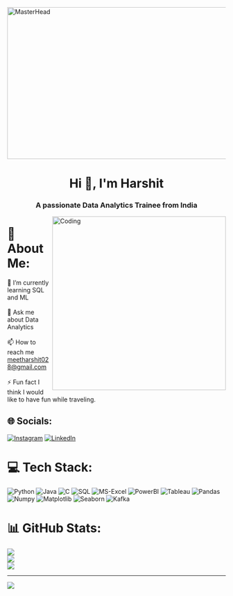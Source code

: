 <img src="https://user-images.githubusercontent.com/74038190/225813708-98b745f2-7d22-48cf-9150-083f1b00d6c9.gif" alt="MasterHead" width="1000" height="350">
<h1 align="center">Hi 👋, I'm Harshit</h1>
<h3 align="center">A passionate Data Analytics Trainee from India</h3>

<img align="right" alt="Coding" width="400"
    src="https://www.bypeople.com/wp-content/uploads/2019/03/people-at-work.gif">
# 💫 About Me:
🌱 I’m currently learning SQL and ML <br><br>💬 Ask me about Data Analytics<br><br>📫 How to reach me meetharshit028@gmail.com<br><br>⚡ Fun fact I think I would like to have fun while traveling.


## 🌐 Socials:
[![Instagram](https://img.shields.io/badge/Instagram-%23E4405F.svg?logo=Instagram&logoColor=white)](https://instagram.com/iharshitshri__) [![LinkedIn](https://img.shields.io/badge/LinkedIn-%230077B5.svg?logo=linkedin&logoColor=white)](https://www.linkedin.com/in/harshit-srivastava-429293214/) 

# 💻 Tech Stack:
![Python](https://img.shields.io/badge/c-%2300599C.svg?style=for-the-badge&logo=c&logoColor=white) ![Java](https://img.shields.io/badge/css3-%231572B6.svg?style=for-the-badge&logo=css3&logoColor=white) ![C](https://img.shields.io/badge/c++-%2300599C.svg?style=for-the-badge&logo=c%2B%2B&logoColor=white) ![SQL](https://img.shields.io/badge/html5-%23E34F26.svg?style=for-the-badge&logo=html5&logoColor=white) ![MS-Excel](https://img.shields.io/badge/java-%23ED8B00.svg?style=for-the-badge&logo=openjdk&logoColor=white) ![PowerBI](https://img.shields.io/badge/javascript-%23323330.svg?style=for-the-badge&logo=javascript&logoColor=%23F7DF1E) ![Tableau](https://img.shields.io/badge/Oracle-F80000?style=for-the-badge&logo=oracle&logoColor=white) ![Pandas](https://img.shields.io/badge/jquery-%230769AD.svg?style=for-the-badge&logo=jquery&logoColor=white) ![Numpy](https://img.shields.io/badge/react-%2320232a.svg?style=for-the-badge&logo=react&logoColor=%2361DAFB) ![Matplotlib](https://img.shields.io/badge/adobe-%23FF0000.svg?style=for-the-badge&logo=adobe&logoColor=white) ![Seaborn](https://img.shields.io/badge/Canva-%2300C4CC.svg?style=for-the-badge&logo=Canva&logoColor=white) ![Kafka](https://img.shields.io/badge/figma-%23F24E1E.svg?style=for-the-badge&logo=figma&logoColor=white)
# 📊 GitHub Stats:
![](https://github-readme-stats.vercel.app/api?username=V-Vishwakarma&theme=dark&hide_border=false&include_all_commits=false&count_private=false)<br/>
![](https://github-readme-streak-stats.herokuapp.com/?user=V-Vishwakarma&theme=dark&hide_border=false)<br/>
![](https://github-readme-stats.vercel.app/api/top-langs/?username=V-Vishwakarma&theme=dark&hide_border=false&include_all_commits=false&count_private=false&layout=compact)

---
[![](https://visitcount.itsvg.in/api?id=V-Vishwakarma&icon=0&color=0)](https://visitcount.itsvg.in)

<!-- Proudly created with GPRM ( https://gprm.itsvg.in ) -->
